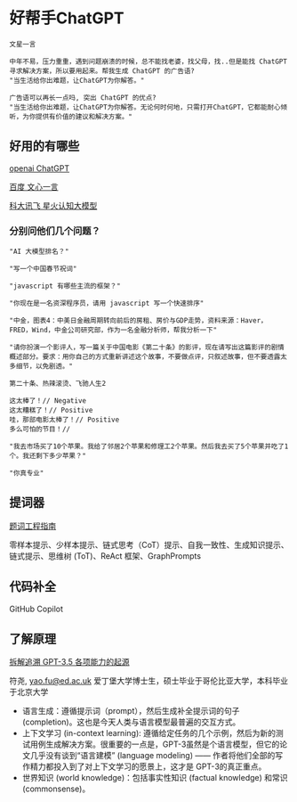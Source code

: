 # 好帮手ChatGPT

```
文星一言

中年不易，压力重重，遇到问题崩溃的时候，总不能找老婆，找父母，找..但是能找 ChatGPT 寻求解决方案，所以要用起来。帮我生成 ChatGPT 的广告语?
"当生活给你出难题，让ChatGPT为你解答。"

广告语可以再长一点吗, 突出 ChatGPT 的优点?
"当生活给你出难题，让ChatGPT为你解答。无论何时何地，只需打开ChatGPT，它都能耐心倾听，为你提供有价值的建议和解决方案。"

```

## 好用的有哪些

[openai ChatGPT](https://chat.openai.com/)

[百度 文心一言](https://yiyan.baidu.com/)

[科大讯飞 星火认知大模型](https://xinghuo.xfyun.cn/desk)

### 分别问他们几个问题？
```
"AI 大模型排名？"

"写一个中国春节祝词"

"javascript 有哪些主流的框架？"

"你现在是一名资深程序员，请用 javascript 写一个快速排序"

"中金，图表4：中美日金融周期转向前后的房租、房价与GDP走势，资料来源：Haver，FRED，Wind，中金公司研究部，作为一名金融分析师，帮我分析一下"

"请你扮演一个影评人，写一篇关于中国电影《第二十条》的影评，现在请写出这篇影评的剧情概述部分。要求：用你自己的方式重新讲述这个故事，不要做点评，只叙述故事，但不要透露太多细节，以免剧透。"

第二十条、热辣滚烫、飞驰人生2

这太棒了！// Negative
这太糟糕了！// Positive
哇，那部电影太棒了！// Positive
多么可怕的节目！//

"我去市场买了10个苹果。我给了邻居2个苹果和修理工2个苹果。然后我去买了5个苹果并吃了1个。我还剩下多少苹果？"

"你真专业"
```

## 提词器


[题词工程指南](https://www.promptingguide.ai/zh/introduction/elements)

零样本提示、少样本提示、链式思考（CoT）提示、自我一致性、生成知识提示、链式提示、思维树 (ToT)、ReAct 框架、GraphPrompts

## 代码补全

GitHub Copilot 


## 了解原理

[拆解追溯 GPT-3.5 各项能力的起源](https://yaofu.notion.site/GPT-3-5-360081d91ec245f29029d37b54573756)

符尧, yao.fu@ed.ac.uk
爱丁堡大学博士生，硕士毕业于哥伦比亚大学，本科毕业于北京大学

- 语言生成：遵循提示词（prompt），然后生成补全提示词的句子 (completion)。这也是今天人类与语言模型最普遍的交互方式。
- 上下文学习 (in-context learning):  遵循给定任务的几个示例，然后为新的测试用例生成解决方案。很重要的一点是，GPT-3虽然是个语言模型，但它的论文几乎没有谈到“语言建模” (language modeling) —— 作者将他们全部的写作精力都投入到了对上下文学习的愿景上，这才是 GPT-3的真正重点。
- 世界知识 (world knowledge)：包括事实性知识 (factual knowledge) 和常识 (commonsense)。

